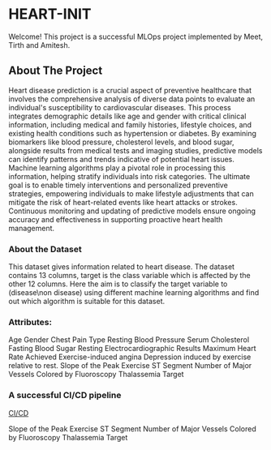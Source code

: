 # HEART-INIT

Welcome! This project is a successful MLOps project implemented by Meet, Tirth and Amitesh.

## About The Project
Heart disease prediction is a crucial aspect of preventive healthcare that involves the comprehensive analysis of diverse data points to evaluate an individual's susceptibility to cardiovascular diseases. This process integrates demographic details like age and gender with critical clinical information, including medical and family histories, lifestyle choices, and existing health conditions such as hypertension or diabetes. By examining biomarkers like blood pressure, cholesterol levels, and blood sugar, alongside results from medical tests and imaging studies, predictive models can identify patterns and trends indicative of potential heart issues. Machine learning algorithms play a pivotal role in processing this information, helping stratify individuals into risk categories. The ultimate goal is to enable timely interventions and personalized preventive strategies, empowering individuals to make lifestyle adjustments that can mitigate the risk of heart-related events like heart attacks or strokes. Continuous monitoring and updating of predictive models ensure ongoing accuracy and effectiveness in supporting proactive heart health management.

### About the Dataset
This dataset gives information related to heart disease. The dataset contains 13 columns, target is the class variable which is affected by the other 12 columns. Here the aim is to classify the target variable to (disease\non disease) using different machine learning algorithms and find out which algorithm is suitable for this dataset.

### Attributes:
Age
Gender
Chest Pain Type
Resting Blood Pressure
Serum Cholesterol
Fasting Blood Sugar
Resting Electrocardiographic Results
Maximum Heart Rate Achieved
Exercise-induced angina
Depression induced by exercise relative to rest.
Slope of the Peak Exercise ST Segment
Number of Major Vessels Colored by Fluoroscopy
Thalassemia
Target


### A successful CI/CD pipeline 
[CI/CD](https://github.com/Meet3456/HEART-INIT/assets/105905490/1c5e0c7e-14a0-49fc-90ed-2f45d77ba612)

Slope of the Peak Exercise ST Segment
Number of Major Vessels Colored by Fluoroscopy
Thalassemia
Target



